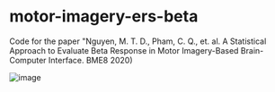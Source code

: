 # motor-imagery-ers-beta
Code for the paper "Nguyen, M. T. D., Pham, C. Q., et. al. A Statistical Approach to Evaluate Beta Response in Motor Imagery-Based Brain-Computer Interface. BME8 2020)


![image](https://github.com/user-attachments/assets/4881e83e-f81a-4653-b6cf-a2fd9271d87b)
